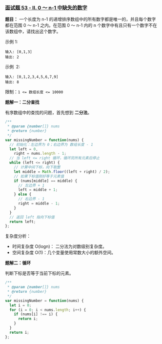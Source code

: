 ### [面试题 53 - II. 0 ～ n-1 中缺失的数字](https://leetcode-cn.com/problems/que-shi-de-shu-zi-lcof/)

**题目：** 一个长度为 n-1 的递增排序数组中的所有数字都是唯一的，并且每个数字都在范围 0 ～ n-1 之内。在范围 0 ～ n-1 内的 n 个数字中有且只有一个数字不在该数组中，请找出这个数字。

示例 1:

```
输入: [0,1,3]
输出: 2
```

示例  2:

```
输入: [0,1,2,3,4,5,6,7,9]
输出: 8
```

限制：`1 <= 数组长度 <= 10000`

**题解一：二分查找**

有序数组中的查找的问题，首先想到 **二分法**。

```js
/**
 * @param {number[]} nums
 * @return {number}
 */
var missingNumber = function(nums) {
  // 初始化：左边界为 0；右边界为 数组长度 - 1
  let left = 0,
    right = nums.length - 1;
  // 当 left <= right 循环，循环完所有元素后停止
  while (left <= right) {
    // 计算中间下标，向下取整
    let middle = Math.floor((left + right) / 2);
    // 如果下标值刚好等于元素值
    if (nums[middle] == middle) {
      // 左边界 + 1
      left = middle + 1;
    } else {
      // 右边界 - 1
      right = middle - 1;
    }
  }
  // 返回 left 指向下标值
  return left;
};
```

复杂度分析：

- 时间复杂度 O(logn)： 二分法为对数级别复杂度。
- 空间复杂度 O(1)：几个变量使用常数大小的额外空间。

**题解二：循环**

判断下标是否等于当前下标的元素。

```js
/**
 * @param {number[]} nums
 * @return {number}
 */
var missingNumber = function(nums) {
  let i = 0;
  for (i = 0; i < nums.length; i++) {
    if (nums[i] !== i) {
      return i;
    }
  }
  return i;
};
```
